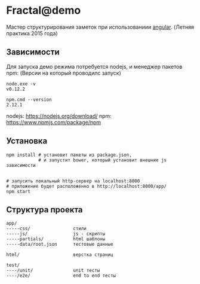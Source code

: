 Fractal@demo
============
Мастер структурирования заметок при использованиии [angular](https://angularjs.org/).
(Летняя практика 2015 года)

Зависимости
-----------
Для запуска демо режима потребуется nodejs, и менеджер пакетов npm:
(Версии на который проводилс запуск)
```
node.exe -v
v0.12.2

npm.cmd --version
2.12.1
```
nodejs: https://nodejs.org/download/
npm: https://www.npmjs.com/package/npm

Установка
---------
```
npm install # установит пакеты из package.json, 
            # и запустит bower, который установит внешние js зависимости


# запусить локальный http-сервер на localhost:8000
# приложение будет расположенно в http://localhost:8000/app/
npm start 

```

Структура проекта
-----------------
    app/                    
    -----css/                стили
    -----js/                 js - скрипты 
    -----partials/           html шаблоны
    -----data/root.json      тестовые данные 

    html/                    верстка страниц
    
    test/                   
    ----/unit/               unit тесты
    ----/e2e/                end to end тесты